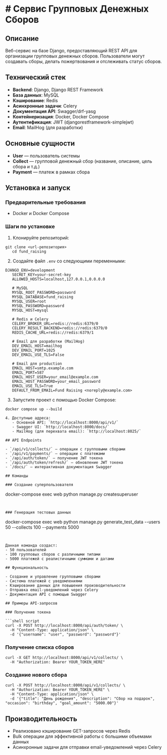 # # Сервис Групповых Денежных Сборов

## Описание

Веб-сервис на базе Django, предоставляющий REST API для организации групповых денежных сборов. Пользователи могут создавать сборы, делать пожертвования и отслеживать статус сборов.

## Технический стек

- **Backend**: Django, Django REST Framework
- **База данных**: MySQL
- **Кэширование**: Redis
- **Асинхронные задачи**: Celery
- **Документация API**: Swagger/drf-yasg
- **Контейнеризация**: Docker, Docker Compose
- **Аутентификация**: JWT (djangorestframework-simplejwt)
- **Email**: MailHog (для разработки)

## Основные сущности

- **User** — пользователь системы
- **Collect** — групповой денежный сбор (название, описание, цель сбора и т.д.)
- **Payment** — платеж в рамках сбора

## Установка и запуск

### Предварительные требования

- Docker и Docker Compose

### Шаги по установке

1. Клонируйте репозиторий:
```
git clone <url-репозитория>
   cd fund_raising
```


2. Создайте файл `.env` со следующими переменными:
```
DJANGO_ENV=development
   SECRET_KEY=your-secret-key
   ALLOWED_HOSTS=localhost,127.0.0.1,0.0.0.0
   
   # MySQL
   MYSQL_ROOT_PASSWORD=password
   MYSQL_DATABASE=fund_raising
   MYSQL_USER=root
   MYSQL_PASSWORD=password
   MYSQL_HOST=mysql
   
   # Redis и Celery
   CELERY_BROKER_URL=redis://redis:6379/0
   CELERY_RESULT_BACKEND=redis://redis:6379/0
   REDIS_CACHE_URL=redis://redis:6379/1
   
   # Email для разработки (MailHog)
   DEV_EMAIL_HOST=mailhog
   DEV_EMAIL_PORT=1025
   DEV_EMAIL_USE_TLS=False
   
   # Email для production
   EMAIL_HOST=smtp.example.com
   EMAIL_PORT=587
   EMAIL_HOST_USER=your_email@example.com
   EMAIL_HOST_PASSWORD=your_email_password
   EMAIL_USE_TLS=True
   DEFAULT_FROM_EMAIL=Fund Raising <noreply@example.com>
```


3. Запустите проект с помощью Docker Compose:
```
docker compose up --build

4. Доступные адреса:
   - Основной API: `http://localhost:8000/api/v1/`
   - Swagger UI: `http://localhost:8000/docs/`
   - MailHog (для перехвата email): `http://localhost:8025/`

## API Endpoints

- `/api/v1/collects/` — операции с групповыми сборами
- `/api/v1/payments/` — операции с платежами
- `/api/auth/token/` — получение JWT токена
- `/api/auth/token/refresh/` — обновление JWT токена
- `/docs/` — интерактивная документация Swagger

## Команды

### Создание суперпользователя

```
docker-compose exec web python manage.py createsuperuser
```


### Генерация тестовых данных

```
docker-compose exec web python manage.py generate_test_data --users 50 --collects 100 --payments 5000
```


Данная команда создаст:
- 50 пользователей
- 100 групповых сборов с различными типами
- 5000 платежей с реалистичными суммами и датами

## Функциональность

- Создание и управление групповыми сборами
- Система платежей с уведомлениями
- Кэширование данных для повышения производительности
- Отправка email-уведомлений через Celery
- Документация API с помощью Swagger

## Примеры API-запросов

### Получение токена

```shell script
curl -X POST http://localhost:8000/api/auth/token/ \
  -H "Content-Type: application/json" \
  -d '{"username": "user", "password": "password"}'
```


### Получение списка сборов

```shell script
curl -X GET http://localhost:8000/api/v1/collects/ \
  -H "Authorization: Bearer YOUR_TOKEN_HERE"
```


### Создание нового сбора

```shell script
curl -X POST http://localhost:8000/api/v1/collects/ \
  -H "Authorization: Bearer YOUR_TOKEN_HERE" \
  -H "Content-Type: application/json" \
  -d '{"title": "День рождения", "description": "Сбор на подарок", "occasion": "birthday", "goal_amount": "5000.00"}'
```


## Производительность

- Реализовано кэширование GET-запросов через Redis
- Bulk операции для эффективной работы с большими объемами данных
- Асинхронные задачи для отправки email-уведомлений через Celery